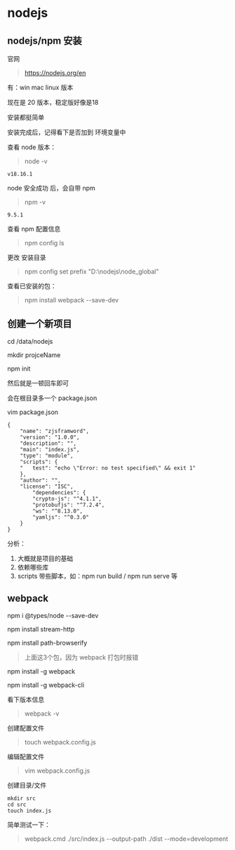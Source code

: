 # nodejs

## nodejs/npm 安装

官网

> https://nodejs.org/en

有：win mac linux 版本

现在是 20 版本，稳定版好像是18

安装都挺简单

安装完成后，记得看下是否加到 环境变量中

查看 node 版本：

> node \-v

```
v18.16.1
```

node 安全成功 后，会自带 npm

> npm \-v

```
9.5.1
```

查看 npm 配置信息

> npm config ls

更改 安装目录

> npm config set prefix "D:\\nodejs\\node\_global"

查看已安装的包：

> npm install webpack \-\-save\-dev

## 创建一个新项目

cd /data/nodejs

mkdir projceName

npm init

然后就是一顿回车即可

会在根目录多一个 package.json

vim package.json

```
{
    "name": "zjsframword",
    "version": "1.0.0",
    "description": "",
    "main": "index.js",
    "type": "module",
    "scripts": {
    "   test": "echo \"Error: no test specified\" && exit 1"
    },
    "author": "",
    "license": "ISC",
        "dependencies": {
        "crypto-js": "^4.1.1",
        "protobufjs": "^7.2.4",
        "ws": "^8.13.0",
        "yamljs": "^0.3.0"
    }
}
```

分析：

1. 大概就是项目的基础
2. 依赖哪些库
3. scripts 带些脚本，如：npm run build / npm run serve 等

## webpack

npm i @types/node \-\-save\-dev

npm install stream\-http

npm install path\-browserify

> 上面这3个包，因为 webpack 打包时报错

npm install \-g webpack

npm install \-g webpack\-cli

看下版本信息

> webpack \-v

创建配置文件

> touch webpack.config.js

编辑配置文件

> vim webpack.config.js

创建目录/文件

```
mkdir src
cd src
touch index.js
```

简单测试一下：

> webpack.cmd ./src/index.js \-\-output\-path ./dist \-\-mode=development

